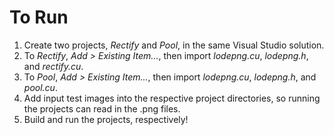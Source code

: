 # To Run

1. Create two projects, _Rectify_ and _Pool_, in the same Visual Studio solution.
2. To _Rectify_, _Add > Existing Item..._, then import _lodepng.cu_, _lodepng.h_, and _rectify.cu_.
3. To _Pool_, _Add > Existing Item..._, then import _lodepng.cu_, _lodepng.h_, and _pool.cu_.
4. Add input test images into the respective project directories, so running the projects can read in the .png files.
5. Build and run the projects, respectively!
